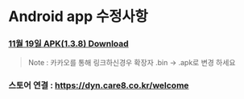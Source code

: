 # Android app 수정사항

### [11월 19일 APK(1.3.8) Download](https://github.com/invites-healthcare/invites/raw/master/20211119152918-v41(1.3.8)-debug.apk)
> Note : 카카오를 통해 링크하신경우 확장자 .bin -> .apk로 변경 하세요

### 스토어 연결 : https://dyn.care8.co.kr/welcome
